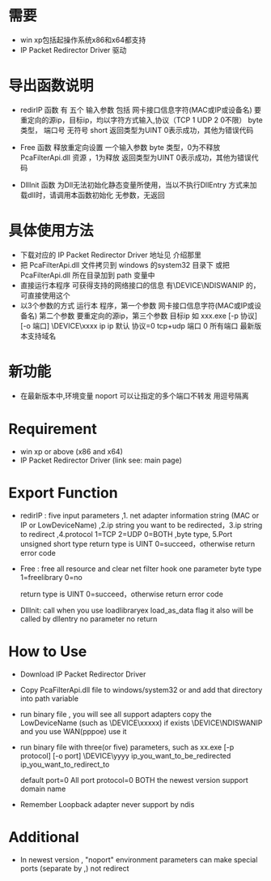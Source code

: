 # 需要  

   * win xp包括起操作系统x86和x64都支持
   * IP Packet Redirector Driver 驱动


# 导出函数说明

  * redirIP 函数 有 五个 输入参数 包括 网卡接口信息字符(MAC或IP或设备名)
要重定向的源ip，目标ip，均以字符方式输入,协议（TCP 1 UDP 2 0不限） byte类型，
端口号 无符号 short 
   返回类型为UINT 0表示成功，其他为错误代码

  * Free 函数 释放重定向设置 
一个输入参数 byte 类型，0为不释放 PcaFilterApi.dll 资源 ，1为释放
返回类型为UINT 0表示成功，其他为错误代码
  * DllInit 函数
为Dll无法初始化静态变量所使用，当以不执行DllEntry 方式来加载dll时，请调用本函数初始化
  无参数，无返回

# 具体使用方法 
  * 下载对应的 IP Packet Redirector Driver 地址见 介绍那里
  * 把 PcaFilterApi.dll 文件拷贝到 windows 的system32 目录下
    或把 PcaFilterApi.dll 所在目录加到 path 变量中
  * 直接运行本程序 可获得支持的网络接口的信息
    有\DEVICE\NDISWANIP 的，可直接使用这个
  * 以3个参数的方式 运行本 程序，第一个参数 网卡接口信息字符(MAC或IP或设备名)
第二个参数 要重定向的源ip，第三个参数 目标ip
    如 xxx.exe  [-p 协议] [-o 端口] \DEVICE\xxxx ip ip
   默认 协议=0 tcp+udp 端口 0 所有端口
   最新版本支持域名

# 新功能 

 * 在最新版本中,环境变量 noport 可以让指定的多个端口不转发 用逗号隔离



# Requirement 

 * win xp or  above (x86 and x64)
 * IP Packet Redirector Driver (link see: main page)


# Export Function 
 
 * redirIP : five input parameters ,1. net adapter information string
(MAC or IP or LowDeviceName) ,2.ip string you want to be redirected，3.ip string to redirect ,4.protocol 1=TCP 2=UDP 0=BOTH ,byte type, 5.Port unsigned short type
    return type is UINT 0=succeed，otherwise return error code
 * Free : free all resource and clear net filter hook 
    one parameter byte type 1=freelibrary 0=no

    return type is UINT 0=succeed，otherwise return error code

 * DllInit: call when you  use loadlibraryex load_as_data flag
  it also will be called by dllentry 
    no parameter  no return

#  How to Use 
 
 * Download  IP Packet Redirector Driver 
 * Copy PcaFilterApi.dll file to windows/system32
  or and add that directory into path variable
 * run binary file , you will see all support adapters
   copy the  LowDeviceName (such as \DEVICE\xxxxx)
   if exists \DEVICE\NDISWANIP and you use WAN(pppoe) use it
 * run binary file with three(or five) parameters,
    such as xx.exe [-p protocol] [-o port] \DEVICE\yyyy ip_you_want_to_be_redirected ip_you_want_to_redirect_to

    default port=0 All port protocol=0 BOTH
    the newest version support domain name
 * Remember Loopback adapter never support by ndis

# Additional
 * In newest version , "noport" environment  parameters can make special ports (separate by ,) not redirect